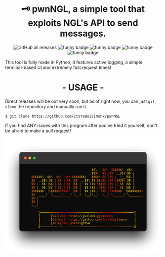 
<h1 align="center">🗝 pwnNGL, a simple tool that exploits NGL's API to send messages.</h1>

<p align="center">
    <img alt="GitHub all releases" src="https://img.shields.io/github/downloads/itsyaboisimonx/pwnNGL/total">
    <img alt="funny badge" src="https://forthebadge.com/images/featured/featured-built-with-love.svg">
    <img alt="funny badge" src="https://forthebadge.com/images/badges/made-with-python.svg">
    <img alt="funny badge" src="https://forthebadge.com/images/badges/open-source.svg">
    <img alt="funny badge" src="https://forthebadge.com/images/badges/works-on-my-machine.svg">
</p>


This tool is fully made in Python, it features active logging, a simple terminal-based UI and extremely fast request times!

<h1 align="center">- USAGE -</h1>

Direct releases will be out very soon, but as of right now, you can just ```git clone``` the repository and manually run it.

```
$ git clone https://github.com/ItsYaBoiSimonx/pwnNGL
```
If you find ANY issues with this program after you've tried it yourself, don't be afraid to make a pull request!
<p align="center">
  <img src="Images/OBgGfjt10k.png"/>
</p>